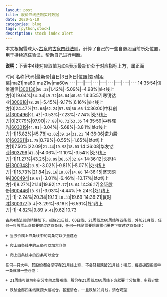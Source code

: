```yaml
---
layout: post
title: 股价四线法则实时数据
date: 2020-5-10
categories: blog
tags: [python,stock]
description: stock index alert
---
```



本文根据雪球大v[古泉](https://xueqiu.com/u/7148646888)的[古泉四线法则](https://xueqiu.com/7148646888/130498192)，计算了自己的一些自选股当前所处位置，用于持续追踪验证，帮助自己进行判断。

**说明**：下表中4线对应取值为`红色`表示最新价处于对应指标上方，属正面

时间|名称|代码|最新价|当日|3日|5日|位置|变动|距离|ma21|ma60|ma21w|ma60w
---|---|---|---|---|---|---|---|---
14:35:54|信维通信|[300136](https://xueqiu.com/S/SZ300136)|`56.38`|1.42%|-5.09%|-4.98%|处`4`线上方|0|19.64%|`54.34`|`49.72`|`46.04`|`40.61`
14:35:57|寒锐钴业|[300618](https://xueqiu.com/S/SZ300618)|`78.29`|-5.45%|-9.17%|6.16%|处`4`线上方|0|24.47%|`72.66`|`62.24`|`57.83`|`60.66`
14:36:00|中科创达|[300496](https://xueqiu.com/S/SZ300496)|`91.43`|-0.53%|-7.23%|-7.74%|处`3`线上方|0|27.79%|97.90|`77.88`|`70.72`|`53.35`
14:35:59|中科曙光|[603019](https://xueqiu.com/S/SH603019)|`44.91`|-3.04%|-5.68%|-3.81%|处`3`线上方|-1|15.82%|45.78|`42.02`|`39.24`|`31.21`
14:36:06|诺力股份|[603611](https://xueqiu.com/S/SH603611)|`21.78`|0.79%|-0.55%|-1.65%|处`3`线上方|1|7.50%|22.09|`21.44`|`19.98`|`18.03`
14:36:08|华友钴业|[603799](https://xueqiu.com/S/SH603799)|`41.8`|-4.06%|-11.10%|-3.54%|处`3`线上方|-1|11.27%|43.25|`38.99`|`36.67`|`32.84`
14:36:12|长亮科技|[300348](https://xueqiu.com/S/SZ300348)|`20.9`|-3.02%|-9.81%|-5.07%|处`3`线上方|-1|15.73%|21.84|`19.16`|`18.07`|`14.66`
14:36:15|盛天网络|[300494](https://xueqiu.com/S/SZ300494)|`19.67`|-3.01%|-6.46%|-10.17%|处`2`线上方|-1|8.27%|21.14|19.92|`17.77`|`15.04`
14:36:17|金证股份|[600446](https://xueqiu.com/S/SH600446)|`18.91`|-3.03%|-4.44%|-5.24%|处`1`线上方|-1|-2.24%|20.34|19.13|`18.33`|19.69
14:36:21|赢时胜|[300377](https://xueqiu.com/S/SZ300377)|`9.4`|-3.29%|-6.16%|-6.59%|处`1`线上方|-1|-4.82%|9.89|`9.41`|9.62|10.73

```
古泉4线法则的精髓如下。抓住21日线、60日线、21周线及60周线等四条线，外加21月线，任何一只股票上涨都要穿过这四条线，任何一只股票要想爆雷也要先下穿过这四条线：

+ 当股价爬上四条线中的两条可以少量建仓

+ 爬上四条线中的三条可以加大仓位

+ 爬上四条线中的四条可以全仓

任何一只大牛，其股价都会坚守在21月线上方，不会轻易跌破21月线；相反，每跌破四条线中一条就减一些仓位：

+ 21周线可做为多空分水岭及警戒线，股价在21周线及60周线下方就要十分慎重，多看少做

+ 跌破全部四条线就要大幅减仓，甚至清仓，一旦跌破21月线，清仓观望
```